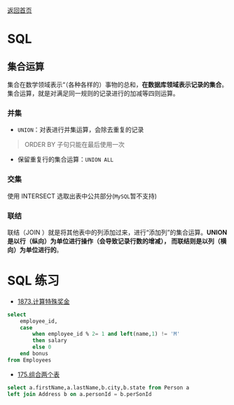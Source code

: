 <p> <a href="../README.md">返回首页</a></p>

# SQL
## 集合运算
集合在数学领域表示“（各种各样的）事物的总和，**在数据库领域表示记录的集合**。
集合运算，就是对满足同一规则的记录进行的加减等四则运算。
### 并集
- `UNION`：对表进行并集运算，会除去重复的记录
> ORDER BY 子句只能在最后使用一次
- 保留重复行的集合运算：`UNION ALL`
### 交集
使用 INTERSECT 选取出表中公共部分(`MySQL`暂不支持)
### 联结
联结（JOIN ）就是将其他表中的列添加过来，进行“添加列”的集合运算。**UNION 是以行（纵向）为单位进行操作（会导致记录行数的增减），
而联结则是以列（横向）为单位进行的**。
# SQL 练习
- [1873.计算特殊奖金](https://leetcode-cn.com/problems/calculate-special-bonus/)
```SQL
select 
    employee_id,
    case
        when employee_id % 2= 1 and left(name,1) != 'M' 
        then salary
        else 0
    end bonus
from Employees
```
- [175.组合两个表](https://leetcode-cn.com/problems/combine-two-tables/)
```sql
select a.firstName,a.lastName,b.city,b.state from Person a 
left join Address b on a.personId = b.perSonId 
```